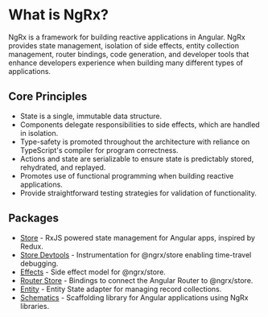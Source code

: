 <h1 class="no-toc">What is NgRx?</h1>

NgRx is a framework for building reactive applications in Angular. NgRx provides state management, isolation of side effects, entity collection management, router bindings, code generation, and developer tools that enhance developers experience when building many different types of applications.

## Core Principles

- State is a single, immutable data structure.
- Components delegate responsibilities to side effects, which are handled in isolation.
- Type-safety is promoted throughout the architecture with reliance on TypeScript's compiler for program correctness.
- Actions and state are serializable to ensure state is predictably stored, rehydrated, and replayed.
- Promotes use of functional programming when building reactive applications.
- Provide straightforward testing strategies for validation of functionality.

## Packages

- [Store](guide/store) - RxJS powered state management for Angular apps, inspired by Redux.
- [Store Devtools](guide/store-devtools) - Instrumentation for @ngrx/store enabling time-travel debugging.
- [Effects](guide/effects) - Side effect model for @ngrx/store.
- [Router Store](guide/router-store) - Bindings to connect the Angular Router to @ngrx/store.
- [Entity](guide/entity) - Entity State adapter for managing record collections.
- [Schematics](guide/schematics) - Scaffolding library for Angular applications using NgRx libraries.
